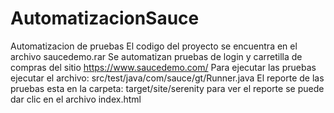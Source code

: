 # AutomatizacionSauce
Automatizacion de pruebas
El codigo del proyecto se encuentra en el archivo saucedemo.rar
Se automatizan pruebas de login y carretilla de compras del sitio https://www.saucedemo.com/
Para ejecutar las pruebas ejecutar el archivo: src/test/java/com/sauce/gt/Runner.java
El reporte de las pruebas esta en la carpeta: target/site/serenity 
para ver el reporte se puede dar clic en el archivo index.html
